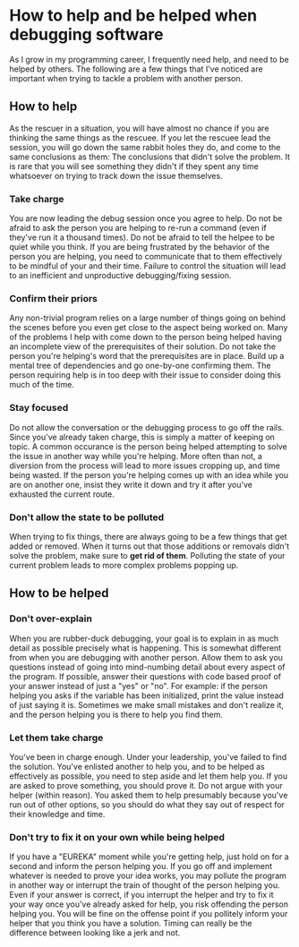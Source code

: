 # How to help and be helped when debugging software
As I grow in my programming career, I frequently need help, and need to be helped by others. 
The following are a few things that I've noticed are important when trying to tackle a problem with another person.

## How to help
As the rescuer in a situation, you will have almost no chance if you are thinking the same things as the rescuee. 
If you let the rescuee lead the session, you will go down the same rabbit holes they do, and come to the same conclusions as them: The conclusions that didn't solve the problem. 
It is rare that you will see something they didn't if they spent any time whatsoever on trying to track down the issue themselves. 

### Take charge
You are now leading the debug session once you agree to help.
Do not be afraid to ask the person you are helping to re-run a command (even if they've run it a thousand times).
Do not be afraid to tell the helpee to be quiet while you think.
If you are being frustrated by the behavior of the person you are helping, you need to communicate that to them effectively to be mindful of your and their time. 
Failure to control the situation will lead to an inefficient and unproductive debugging/fixing session.

### Confirm their priors
Any non-trivial program relies on a large number of things going on behind the scenes before you even get close to the aspect being worked on.
Many of the problems I help with come down to the person being helped having an incomplete view of the prerequisites of their solution. 
Do not take the person you're helping's word that the prerequisites are in place. 
Build up a mental tree of dependencies and go one-by-one confirming them. 
The person requiring help is in too deep with their issue to consider doing this much of the time.

### Stay focused
Do not allow the conversation or the debugging process to go off the rails.
Since you've already taken charge, this is simply a matter of keeping on topic.
A common occurance is the person being helped attempting to solve the issue in another way while you're helping.
More often than not, a diversion from the process will lead to more issues cropping up, and time being wasted.
If the person you're helping comes up with an idea while you are on another one, insist they write it down and try it after you've exhausted the current route.

### Don't allow the state to be polluted
When trying to fix things, there are always going to be a few things that get added or removed.
When it turns out that those additions or removals didn't solve the problem, make sure to **get rid of them**.
Polluting the state of your current problem leads to more complex problems popping up.

## How to be helped

### Don't over-explain
When you are rubber-duck debugging, your goal is to explain in as much detail as possible precisely what is happening.
This is somewhat different from when you are debugging with another person.
Allow them to ask you questions instead of going into mind-numbing detail about every aspect of the program.
If possible, answer their questions with code based proof of your answer instead of just a "yes" or "no".
For example: if the person helping you asks if the variable has been initialized, print the value instead of just saying it is.
Sometimes we make small mistakes and don't realize it, and the person helping you is there to help you find them.

### Let them take charge
You've been in charge enough.
Under your leadership, you've failed to find the solution. 
You've enlisted another to help you, and to be helped as effectively as possible, you need to step aside and let them help you.
If you are asked to prove something, you should prove it.
Do not argue with your helper (within reason).
You asked them to help presumably because you've run out of other options, so you should do what they say out of respect for their knowledge and time.

### Don't try to fix it on your own while being helped
If you have a "EUREKA" moment while you're getting help, just hold on for a second and inform the person helping you.
If you go off and implement whatever is needed to prove your idea works, you may pollute the program in another way or interrupt the train of thought of the person helping you.
Even if your answer is correct, if you interrupt the helper and try to fix it your way once you've already asked for help, you risk offending the person helping you.
You will be fine on the offense point if you pollitely inform your helper that you think you have a solution. 
Timing can really be the difference between looking like a jerk and not.

